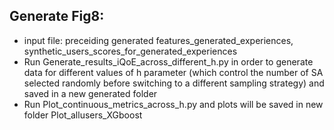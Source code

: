 ## Generate Fig8:
* input file: preceiding generated features_generated_experiences, synthetic_users_scores_for_generated_experiences
* Run Generate_results_iQoE_across_different_h.py in order to generate data for different values of h parameter (which control the number of SA selected randomly before switching to a different sampling strategy) and saved in a new generated folder
* Run Plot_continuous_metrics_across_h.py and plots will be saved in new folder Plot_allusers_XGboost
